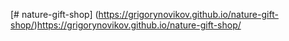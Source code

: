 [# nature-gift-shop]     (https://grigorynovikov.github.io/nature-gift-shop/)https://grigorynovikov.github.io/nature-gift-shop/
